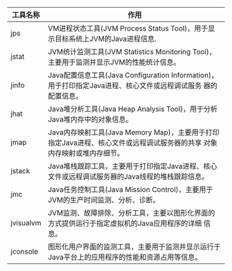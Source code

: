 工具名称 | 作用
--- |---
jps | VM进程状态工具(JVM Process Status Tool)，用于显示目标系统上JVM的Java进程信息.
jstat | JVM统计监测工具(JVM Statistics Monitoring Tool)，主要用于监测并显示JVM的性能统计信息。
jinfo | Java配置信息工具(Java Configuration Information)，用于打印指定Java进程、核心文件或远程调试服务 器的配置信息。
jhat | Java堆分析工具(Java Heap Analysis Tool)，用于分析Java堆内存中的对象信息。
jmap | Java内存映射工具(Java Memory Map)，主要用于打印指定Java进程、核心文件或远程调试服务器的共享 对象内存映射或堆内存细节。
jstack | Java堆栈跟踪工具，主要用于打印指定Java进程、核心文件或远程调试服务器的Java线程的堆栈跟踪信息。
jmc | Java任务控制工具(Java Mission Control)，主要用于JVM的生产时间监测、分析、诊断。
jvisualvm | JVM监测、故障排除、分析工具，主要以图形化界面的方式提供运行于指定虚拟机的Java应用程序的详细 信息。
jconsole | 图形化用户界面的监测工具，主要用于监测并显示运行于Java平台上的应用程序的性能和资源占用等信息。
